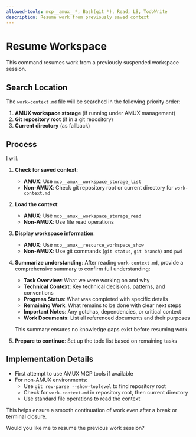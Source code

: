 ```yaml
---
allowed-tools: mcp__amux__*, Bash(git *), Read, LS, TodoWrite
description: Resume work from previously saved context
---
```


# Resume Workspace

This command resumes work from a previously suspended workspace session.

## Search Location

The `work-context.md` file will be searched in the following priority order:

1. **AMUX workspace storage** (if running under AMUX management)
2. **Git repository root** (if in a git repository)
3. **Current directory** (as fallback)

## Process

I will:

1. **Check for saved context**:

   - **AMUX**: Use `mcp__amux__workspace_storage_list`
   - **Non-AMUX**: Check git repository root or current directory for `work-context.md`

2. **Load the context**:

   - **AMUX**: Use `mcp__amux__workspace_storage_read`
   - **Non-AMUX**: Use file read operations

3. **Display workspace information**:

   - **AMUX**: Use `mcp__amux__resource_workspace_show`
   - **Non-AMUX**: Use git commands (`git status`, `git branch`) and `pwd`

4. **Summarize understanding**: After reading `work-context.md`, provide a comprehensive summary to confirm full understanding:

   - **Task Overview**: What we were working on and why
   - **Technical Context**: Key technical decisions, patterns, and conventions
   - **Progress Status**: What was completed with specific details
   - **Remaining Work**: What remains to be done with clear next steps
   - **Important Notes**: Any gotchas, dependencies, or critical context
   - **Work Documents**: List all referenced documents and their purposes

   This summary ensures no knowledge gaps exist before resuming work.

5. **Prepare to continue**: Set up the todo list based on remaining tasks

## Implementation Details

- First attempt to use AMUX MCP tools if available
- For non-AMUX environments:
  - Use `git rev-parse --show-toplevel` to find repository root
  - Check for `work-context.md` in repository root, then current directory
  - Use standard file operations to read the context

This helps ensure a smooth continuation of work even after a break or terminal closure.

Would you like me to resume the previous work session?
